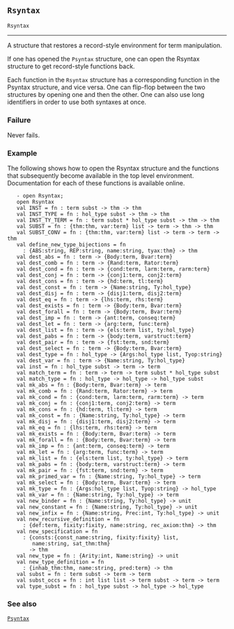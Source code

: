 ## `Rsyntax`

``` hol4
Rsyntax
```

------------------------------------------------------------------------

A structure that restores a record-style environment for term
manipulation.

If one has opened the `Psyntax` structure, one can open the Rsyntax
structure to get record-style functions back.

Each function in the `Rsyntax` structure has a corresponding function in
the Psyntax structure, and vice versa. One can flip-flop between the two
structures by opening one and then the other. One can also use long
identifiers in order to use both syntaxes at once.

### Failure

Never fails.

### Example

The following shows how to open the Rsyntax structure and the functions
that subsequently become available in the top level environment.
Documentation for each of these functions is available online.

``` hol4
   - open Rsyntax;
   open Rsyntax
   val INST = fn : term subst -> thm -> thm
   val INST_TYPE = fn : hol_type subst -> thm -> thm
   val INST_TY_TERM = fn : term subst * hol_type subst -> thm -> thm
   val SUBST = fn : {thm:thm, var:term} list -> term -> thm -> thm
   val SUBST_CONV = fn : {thm:thm, var:term} list -> term -> term -> thm
   val define_new_type_bijections = fn
     : {ABS:string, REP:string, name:string, tyax:thm} -> thm
   val dest_abs = fn : term -> {Body:term, Bvar:term}
   val dest_comb = fn : term -> {Rand:term, Rator:term}
   val dest_cond = fn : term -> {cond:term, larm:term, rarm:term}
   val dest_conj = fn : term -> {conj1:term, conj2:term}
   val dest_cons = fn : term -> {hd:term, tl:term}
   val dest_const = fn : term -> {Name:string, Ty:hol_type}
   val dest_disj = fn : term -> {disj1:term, disj2:term}
   val dest_eq = fn : term -> {lhs:term, rhs:term}
   val dest_exists = fn : term -> {Body:term, Bvar:term}
   val dest_forall = fn : term -> {Body:term, Bvar:term}
   val dest_imp = fn : term -> {ant:term, conseq:term}
   val dest_let = fn : term -> {arg:term, func:term}
   val dest_list = fn : term -> {els:term list, ty:hol_type}
   val dest_pabs = fn : term -> {body:term, varstruct:term}
   val dest_pair = fn : term -> {fst:term, snd:term}
   val dest_select = fn : term -> {Body:term, Bvar:term}
   val dest_type = fn : hol_type -> {Args:hol_type list, Tyop:string}
   val dest_var = fn : term -> {Name:string, Ty:hol_type}
   val inst = fn : hol_type subst -> term -> term
   val match_term = fn : term -> term -> term subst * hol_type subst
   val match_type = fn : hol_type -> hol_type -> hol_type subst
   val mk_abs = fn : {Body:term, Bvar:term} -> term
   val mk_comb = fn : {Rand:term, Rator:term} -> term
   val mk_cond = fn : {cond:term, larm:term, rarm:term} -> term
   val mk_conj = fn : {conj1:term, conj2:term} -> term
   val mk_cons = fn : {hd:term, tl:term} -> term
   val mk_const = fn : {Name:string, Ty:hol_type} -> term
   val mk_disj = fn : {disj1:term, disj2:term} -> term
   val mk_eq = fn : {lhs:term, rhs:term} -> term
   val mk_exists = fn : {Body:term, Bvar:term} -> term
   val mk_forall = fn : {Body:term, Bvar:term} -> term
   val mk_imp = fn : {ant:term, conseq:term} -> term
   val mk_let = fn : {arg:term, func:term} -> term
   val mk_list = fn : {els:term list, ty:hol_type} -> term
   val mk_pabs = fn : {body:term, varstruct:term} -> term
   val mk_pair = fn : {fst:term, snd:term} -> term
   val mk_primed_var = fn : {Name:string, Ty:hol_type} -> term
   val mk_select = fn : {Body:term, Bvar:term} -> term
   val mk_type = fn : {Args:hol_type list, Tyop:string} -> hol_type
   val mk_var = fn : {Name:string, Ty:hol_type} -> term
   val new_binder = fn : {Name:string, Ty:hol_type} -> unit
   val new_constant = fn : {Name:string, Ty:hol_type} -> unit
   val new_infix = fn : {Name:string, Prec:int, Ty:hol_type} -> unit
   val new_recursive_definition = fn
     : {def:term, fixity:fixity, name:string, rec_axiom:thm} -> thm
   val new_specification = fn
     : {consts:{const_name:string, fixity:fixity} list,
        name:string, sat_thm:thm}
       -> thm
   val new_type = fn : {Arity:int, Name:string} -> unit
   val new_type_definition = fn
     : {inhab_thm:thm, name:string, pred:term} -> thm
   val subst = fn : term subst -> term -> term
   val subst_occs = fn : int list list -> term subst -> term -> term
   val type_subst = fn : hol_type subst -> hol_type -> hol_type
```

### See also

[`Psyntax`](#Psyntax)
